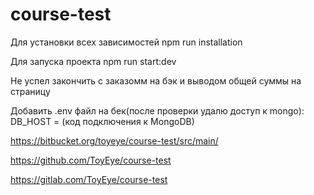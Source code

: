 # course-test

Для установки всех зависимостей
npm run installation

Для запуска проекта
npm run start:dev

Не успел закончить с заказомм на бэк и выводом общей суммы на страницу

Добавить .env файл на бек(после проверки удалю доступ к mongo):
DB_HOST = (код подключения к MongoDB)

https://bitbucket.org/toyeye/course-test/src/main/

https://github.com/ToyEye/course-test

https://gitlab.com/ToyEye/course-test
